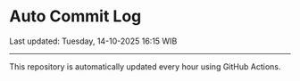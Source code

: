 # Auto Commit Log

Last updated: Tuesday, 14-10-2025 16:15 WIB

---

This repository is automatically updated every hour using GitHub Actions.
